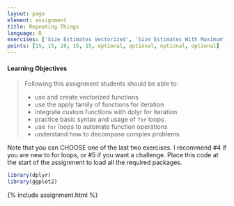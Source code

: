 ```yaml
---
layout: page
element: assignment
title: Repeating Things
language: R
exercises: ['Size Estimates Vectorized', 'Size Estimates With Maximum', 'Basic For Loops', 'Size Estimates By Name Loop','Multi-file Analysis', 'Cocili Data Exploration', 'Size Estimates By Name Apply', 'Tree Biomass Challenge', 'Crown Volume Calculation']
points: [15, 15, 20, 15, 15, optional, optional, optional, optional]
---
```


#### Learning Objectives

> Following this assignment students should be able to:
>
> - use and create vectorized functions
> - use the apply family of functions for iteration
> - integrate custom functions with dplyr for iteration
> - practice basic syntax and usage of `for` loops
> - use `for` loops to automate function operations 
> - understand how to decompose complex problems



Note that you can CHOOSE one of the last two exercises. I recommend #4 if you are new to for loops, or #5 if you want a challenge.
Place this code at the start of the assignment to load all the required packages.

```r
library(dplyr)
library(ggplot2)
```

{% include assignment.html %}

